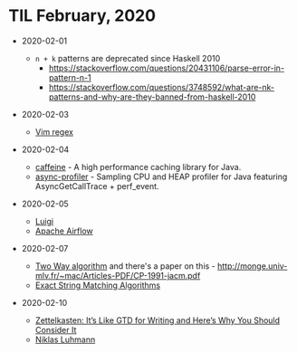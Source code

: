 # TIL February, 2020

- 2020-02-01
  - `n + k` patterns are deprecated since Haskell 2010
    - https://stackoverflow.com/questions/20431106/parse-error-in-pattern-n-1
    - https://stackoverflow.com/questions/3748592/what-are-nk-patterns-and-why-are-they-banned-from-haskell-2010

- 2020-02-03
  - [Vim regex](http://vimregex.com/)

- 2020-02-04
  - [caffeine](https://github.com/ben-manes/caffeine) - A high performance caching library for Java.
  - [async-profiler](https://github.com/jvm-profiling-tools/async-profiler) - Sampling CPU and HEAP profiler for Java featuring AsyncGetCallTrace + perf_event.

- 2020-02-05
  - [Luigi](https://luigi.readthedocs.io/en/stable/index.html)
  - [Apache Airflow](https://airflow.apache.org/)

- 2020-02-07
  - [Two Way algorithm](http://www-igm.univ-mlv.fr/~lecroq/string/node26.html)
    and there's a paper on this - <http://monge.univ-mlv.fr/~mac/Articles-PDF/CP-1991-jacm.pdf>
  - [Exact String Matching Algorithms](http://www-igm.univ-mlv.fr/~lecroq/string/index.html)

- 2020-02-10
  - [Zettelkasten: It’s Like GTD for Writing and Here’s Why You Should Consider It](https://writingcooperative.com/zettelkasten-its-like-gtd-for-writing-and-here-s-why-you-should-consider-it-7dddf02be394)
  - [Niklas Luhmann](https://en.wikipedia.org/wiki/Niklas_Luhmann)
